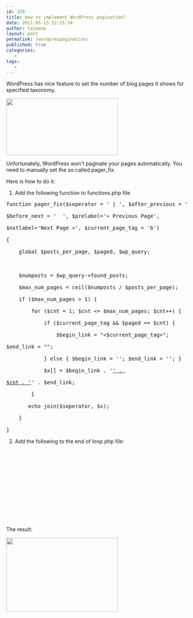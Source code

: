 ```yaml
---
id: 328
title: How to implement WordPress pagination?
date: 2011-05-13 22:15:34
author: taimane
layout: post
permalink: /wordprespagination/
published: true
categories:
   -
tags:
   -
---
```

WordPress has nice feature to set the number of blog pages it shows for specified taxonomy.



<img class="alignnone size-medium wp-image-329" title="blogpagesatmost" src="https://programming-review.com/wp-content/uploads/2011/05/blogpagesatmost-300x153.png" alt="" width="300" height="153" />



Unfortunately, WordPress won't paginate your pages automatically. You need to manually set the so called pager_fix.

Here is how to do it:

1. Add the following function to functions.php file

<pre>function pager_fix($seperator = ' | ', $after_previous = '  ', 

$before_next = '  ', $prelabel='« Previous Page', 

$nxtlabel='Next Page »', $current_page_tag = 'b')

{    

    global $posts_per_page, $paged, $wp_query;    



    $numposts = $wp_query-&gt;found_posts;

    $max_num_pages = ceil($numposts / $posts_per_page);

    if ($max_num_pages &gt; 1) {    

        for ($cnt = 1; $cnt &lt;= $max_num_pages; $cnt++) {

            if ($current_page_tag &amp;&amp; $paged == $cnt) {

                $begin_link = "&lt;$current_page_tag&gt;"; 

$end_link = "<!--$current_page_tag-->";

            } else { $begin_link = ''; $end_link = ''; }

            $x[] = $begin_link . '<a href="' . get_pagenum_link($cnt) . '">' . 

$cnt . '</a>' . $end_link;        

        }

       echo join($seperator, $x);

    }    

}</pre>

2. Add the following to the end of loop.php file:

<pre>



<div id="pager">

  <!--?php if(pager_fix) pager_fix(" | ","","","","","strong");  ?--></div>



 

</pre>

The result:

<img class="alignnone size-full wp-image-332" title="pagination" src="https://programming-review.com/wp-content/uploads/2011/05/pagination.png" alt="" width="300" height="200" />



